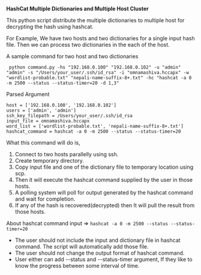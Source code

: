 **HashCat Multiple Dictionaries and Multiple Host Cluster**

This python script distribute the multiple dictionaries to multiple host for decrypting the hash using hashcat.

For Example,
We have two hosts and two dictionaries for a single input hash file. Then we can  process two dictionaries in the each of the host.  

A sample command for two host and two dictionaries

` python command.py -hs "192.168.0.100" "192.168.0.102" -u "admin" "admin" -s "/Users/your_user/.ssh/id_rsa" -i "omnamashiva.hccapx" -w "wordlist-probable.txt" "nepali-name-suffix-8+.txt" -hc "hashcat -a 0 -m 2500 --status --status-timer=20 -d 1,3"`

Parsed Argument

`host = ['192.168.0.100', '192.168.0.102']`<br>
`users = ['admin', 'admin']`<br>
`ssh_key_filepath = /Users/your_user/.ssh/id_rsa`<br>
`input_file = omnamashiva.hccapx`<br>
`word_list = ['wordlist-probable.txt', 'nepali-name-suffix-8+.txt']`<br>
`hashcat_command = hashcat -a 0 -m 2500 --status --status-timer=20`

What this command will do is,
1. Connect to two hosts parallelly using ssh.
2. Create temporary directory.
3. Copy input file and one of the dictionary file to temporary location using scp.
4. Then it will execute the hashcat command supplied by the user in those hosts.
5. A polling system will poll for output generated by the hashcat command and wait for completion.
6. If any of the hash is recovered(decrypted) then It will pull the result from those hosts.


About hashcat command input => `hashcat -a 0 -m 2500 --status --status-timer=20`
- The user should not include the input and dictionary file in hashcat command. The script will automatically add those file.
- The user should not change the output format of hashcat command.
- User either can add --status and --status-timer argument, If they like to know the progress between some interval of time.
